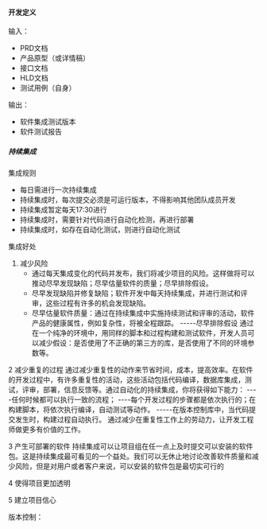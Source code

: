 #### 开发定义

输入：
* PRD文档
* 产品原型（或详情稿）
* 接口文档
* HLD文档
* 测试用例（自身）

输出：
* 软件集成测试版本
* 软件测试报告


##### 持续集成
集成规则
* 每日需进行一次持续集成
* 持续集成时，每次提交必须是可运行版本，不得影响其他团队成员开发
* 持续集成暂定每天17:30进行
* 持续集成时，需要针对代码进行自动化检测，再进行部署
* 持续集成时，如存在自动化测试，则进行自动化测试

集成好处
1. 减少风险
   * 通过每天集成变化的代码并发布，我们将减少项目的风险。这样做将可以推动尽早发现缺陷；尽早估量软件的质量；尽早排除假设。
   * 尽早发现缺陷并修复缺陷；软件开发中每天持续集成，并进行测试和评审，这些过程有许多的机会发现缺陷。
   * 尽早估量软件质量：通过在持续集成中实施持续测试和评审的活动，软件产品的健康属性，例如复杂性，将被全程跟踪。
-----尽早排除假设 通过在一个纯净的环境中，用同样的脚本和过程构建和测试软件，开发人员可以减少假设：是否使用了不正确的第三方的库，是否使用了不同的环境参数等。

2 减少重复的过程
   通过减少重复性的动作来节省时间，成本，提高效率。在软件的开发过程中，有许多重复性的活动，这些活动包括代码编译，数据库集成，测试，评审，部署，信息反馈等。通过自动化的持续集成，你将获得如下能力：
----任何时候都可以执行一致的流程；
----每个开发过程的步骤都是依次执行的；在构建脚本，将依次执行编译，自动测试等动作。
-----在版本控制库中，当代码提交发生时，构建过程自动执行。
通过减少在重复性工作上的劳动力，让开发工程师做更多有价值的工作。

3 产生可部署的软件
持续集成可以让项目组在任一点上及时提交可以安装的软件包。这是持续集成最可看见的一个益处。我们可以无休止地讨论改善软件质量和减少风险，但是对用户或者客户来说，可以安装的软件包是最切实可行的

4 使得项目更加透明

5 建立项目信心

版本控制：

